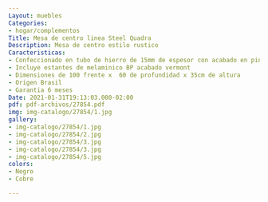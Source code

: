 ```yaml
---
Layout: muebles
Categories:
- hogar/complementos
Title: Mesa de centro linea Steel Quadra
Description: Mesa de centro estilo rustico
Caracteristicas:
- Confeccionado en tubo de hierro de 15mm de espesor con acabado en pintura epoxi
- Incluye estantes de melaminico BP acabado vermont
- Dimensiones de 100 frente x  60 de profundidad x 35cm de altura
- Origen Brasil
- Garantia 6 meses
Date: 2021-01-31T19:13:03.000-02:00
pdf: pdf-archivos/27854.pdf
img: img-catalogo/27854/1.jpg
gallery:
- img-catalogo/27854/1.jpg
- img-catalogo/27854/2.jpg
- img-catalogo/27854/3.jpg
- img-catalogo/27854/3.jpg
- img-catalogo/27854/5.jpg
colors:
- Negro
- Cobre

---
```

